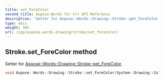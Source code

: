 ```yaml
---
title: set_ForeColor
second_title: Aspose.Words for C++ API Reference
description: 'Setter for Aspose::Words::Drawing::Stroke::get_ForeColor.'
type: docs
weight: 365
url: /cpp/aspose.words.drawing/stroke/set_forecolor/
---
```

## Stroke.set_ForeColor method


Setter for [Aspose::Words::Drawing::Stroke::get_ForeColor](../get_forecolor/).

```cpp
void Aspose::Words::Drawing::Stroke::set_ForeColor(System::Drawing::Color value)
```


